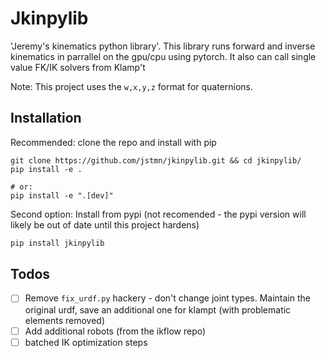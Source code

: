 # Jkinpylib

'Jeremy's kinematics python library'. This library runs forward and inverse kinematics in parrallel on the gpu/cpu using pytorch. It also can call single value FK/IK solvers from Klamp't

Note: This project uses the `w,x,y,z` format for quaternions.

## Installation

Recommended: clone the repo and install with pip
```
git clone https://github.com/jstmn/jkinpylib.git && cd jkinpylib/
pip install -e .

# or:
pip install -e ".[dev]"
```

Second option: Install from pypi (not recomended - the pypi version will likely be out of date until this project hardens)
``` bash
pip install jkinpylib
```


## Todos
- [ ] Remove `fix_urdf.py` hackery - don't change joint types. Maintain the original urdf, save an additional one for klampt (with problematic elements removed)
- [ ] Add additional robots (from the ikflow repo)
- [ ] batched IK optimization steps